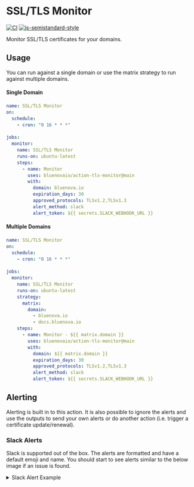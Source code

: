 # SSL/TLS Monitor

[![CI](https://github.com/bluenovaio/action-tls-monitor/actions/workflows/ci.yaml/badge.svg)](https://github.com/bluenovaio/action-tls-monitor/actions/workflows/ci.yaml)
[![js-semistandard-style](https://img.shields.io/badge/code%20style-semistandard-brightgreen.svg?style=flat-square)](https://github.com/standard/semistandard)

Monitor SSL/TLS certificates for your domains.

## Usage

You can run against a single domain or use the matrix strategy to run against multiple domains.

#### Single Domain

```yaml
name: SSL/TLS Monitor 
on:
  schedule:
    - cron: "0 16 * * *"

jobs:
  monitor:
    name: SSL/TLS Monitor
    runs-on: ubuntu-latest
    steps:
      - name: Monitor
        uses: bluenovaio/action-tls-monitor@main
        with: 
          domain: bluenova.io
          expiration_days: 30
          approved_protocols: TLSv1.2,TLSv1.3
          alert_method: slack
          alert_token: ${{ secrets.SLACK_WEBHOOK_URL }}
```

#### Multiple Domains

```yaml
name: SSL/TLS Monitor 
on:
  schedule:
    - cron: "0 16 * * *"

jobs:
  monitor:
    name: SSL/TLS Monitor
    runs-on: ubuntu-latest
    strategy:
      matrix:
        domain:
          - bluenova.io
          - docs.bluenova.io
    steps:
      - name: Monitor - ${{ matrix.domain }}
        uses: bluenovaio/action-tls-monitor@main
        with:
          domain: ${{ matrix.domain }}
          expiration_days: 30
          approved_protocols: TLSv1.2,TLSv1.3
          alert_method: slack
          alert_token: ${{ secrets.SLACK_WEBHOOK_URL }}
```

## Alerting

Alerting is built in to this action. It is also possible to ignore the alerts and use the outputs to send your own alerts or do
another action (i.e. trigger a certificate update/renewal). 

### Slack Alerts

Slack is supported out of the box. The alerts are formatted and have a default emoji and name. You should start to see alerts 
similar to the below image if an issue is found.

<details><summary>Slack Alert Example</summary>

![Slack Alert](/docs/images/alert-slack.png)

</details>
